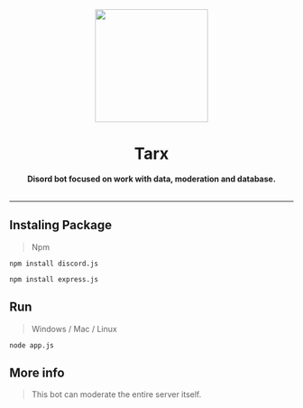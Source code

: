 <div align="center">
    <a href="https://cdn.discordapp.com/"><img src="https://cdn.discordapp.com/app-icons/813370804641071105/127207bb917d8a759a7d5a4af41e140b.png" height="200" width="200"></a>
    <h1>Tarx</h1>
    <strong>Disord bot focused on work with data, moderation and database.</strong><br><br>
</div>

---

## Instaling Package
> Npm
```
npm install discord.js
```
```
npm install express.js
```

## Run
> Windows / Mac / Linux
```
node app.js
```

## More info
> This bot can moderate the entire server itself.

